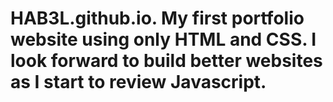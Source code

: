 # HAB3L.github.io. My first portfolio website using only HTML and CSS. I look forward to build better websites as I start to review Javascript.
